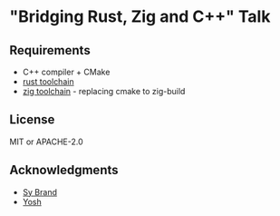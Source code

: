 # "Bridging Rust, Zig and C++" Talk

## Requirements

* C++ compiler + CMake
* [rust toolchain](https://rust-lang.org)
* [zig toolchain](https://ziglang.org) - replacing cmake to zig-build

## License

MIT or APACHE-2.0

## Acknowledgments

- [Sy Brand](https://github.com/TartanLlama)
- [Yosh](https://github.com/yoshuawuyts)